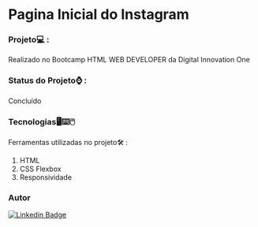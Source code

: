 # Pagina Inicial do Instagram

### Projeto💻 :
 Realizado no Bootcamp HTML WEB DEVELOPER da Digital Innovation One

### Status do Projeto⌚ : 
Concluído

### Tecnologias🖥️⌨️🖱️
Ferramentas utilizadas no projeto🛠️ :
1. HTML
2. CSS Flexbox
3. Responsividade


### Autor
[![Linkedin Badge](https://img.shields.io/badge/-LinkedIn-blue?style=flat-square&logo=Linkedin&logoColor=white&link=https://www.linkedin.com/in/fagnerpsantos/)](https://www.linkedin.com/in/igor-cruz-ti/)


